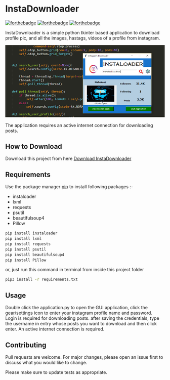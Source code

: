 # InstaDownloader

[![forthebadge](https://forthebadge.com/images/badges/built-with-love.svg)](https://forthebadge.com)
[![forthebadge](https://forthebadge.com/images/badges/built-with-swag.svg)](https://forthebadge.com)
[![forthebadge](https://forthebadge.com/images/badges/made-with-python.svg)](https://forthebadge.com)

InstaDownloader is a simple python tkinter based application to download profile pic, and
all the images, hastags, videos of a profile from instagram.

![Alt text](app.png?raw=true "InstaDownloader")

The application requires an active internet connection for downloading posts.

## How to Download

Download this project from here [Download InstaDownloader](https://downgit.github.io/#/home?url=https://github.com/pyGuru123/Tkinter-Applications/tree/master/Instagram%20Batch%20post%20downloader)

## Requirements

Use the package manager [pip](https://pip.pypa.io/en/stable/) to install following packages :-
* instaloader
* lxml
* requests
* psutil
* beautifulsoup4
* Pillow

```bash
pip install instaloader
pip install lxml
pip install requests
pip install psutil
pip install beautifulsoup4
pip install Pillow
```

or, just run this command in terminal from inside this project folder

```bash
pip3 install -r requirements.txt
```

## Usage

Double click the application.py to open the GUI application, click the gear/settings icon 
to enter your instagram profile name and password. Login is required for downloading posts.
after saving the credentials, type the username in entry whose posts you want to download 
and then click enter. An active internet connection is required.

## Contributing

Pull requests are welcome. For major changes, please open an issue first to discuss what you would like to change.

Please make sure to update tests as appropriate.